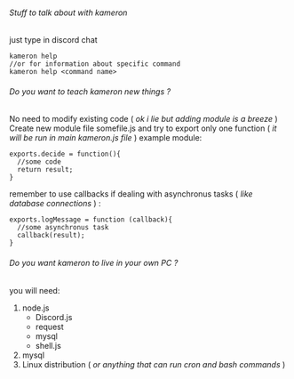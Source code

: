 ###### Stuff to talk about with kameron
just type in discord chat
```
kameron help
//or for information about specific command
kameron help <command name>
```
###### Do you want to teach kameron new things ?
No need to modify existing code ( *ok i lie but adding module is a breeze* )
Create new module file somefile.js and try to export only one function ( *it will be run in main kameron.js file* )
example module:
```
exports.decide = function(){
  //some code
  return result;
}
```
remember to use callbacks if dealing with asynchronus tasks ( *like database connections* ) :
```
exports.logMessage = function (callback){
  //some asynchronus task
  callback(result);
}
```
###### Do you want kameron to live in your own PC ?
you will need:

1. node.js
    - Discord.js
    - request
    - mysql
    - shell.js
2. mysql
3. Linux distribution ( *or anything that can run cron and bash commands* )
